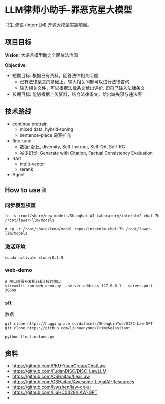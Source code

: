 # LLM律师小助手-罪恶克星大模型

书生·浦语 (InternLM) 开源大模型实践项目。

## 项目目标

**Vision**: 大语言模型助力全面依法治国

**Objective**: 
- 短期目标: 根据已有资料，回答法律相关问题
    - 已有法律条文的基础上，输入相关问题可以进行法律咨询.
    - 输入相关文件，可以根据法律条文给出评价. 即自己输入法律条文
- 长期目标: 能够根据上传资料，结合法律条文，给出缺失项与违法项


## 技术路线

- continue pretrain
    - mixed data, hybrid-tuning
    - sentence-piece 词表扩充
- fine-tune
    - 数据: 配比, diversity, Self-Instruct, Self-QA, Self-KG
    - 减少幻觉: Generate with Citation, Factual Consistency Evaluation
- RAG
    - multi-vector
    - rerank
- Agent


## How to use it
### 同步模型权重
```shell
ln -s /root/share/new_models/Shanghai_AI_Laboratory/internlm2-chat-7b /root/lawer-llm/models

# cp -r /root/share/temp/model_repos/internlm-chat-7b /root/lawer-llm/models
```

### 激活环境
```shell
conda activate xtuner0.1.9
```

### web-demo
```shell
# 端口查看开发机ssh连接的端口
streamlit run web_demo.py --server.address 127.0.0.1 --server.port 38649
```

### sft

数据
```shell
git clone https://huggingface.co/datasets/ShengbinYue/DISC-Law-SFT
git clone https://github.com/liuhuanyong/CrimeKgAssitant
```

```shell
python llm_finetune.py
```


## 资料

- https://github.com/PKU-YuanGroup/ChatLaw
- https://github.com/FudanDISC/DISC-LawLLM
- https://github.com/CSHaitao/LexiLaw
- https://github.com/CSHaitao/Awesome-LegalAI-Resources
- https://github.com/lvwzhen/law-cn-ai
- https://github.com/LiuHC0428/LAW-GPT
- 